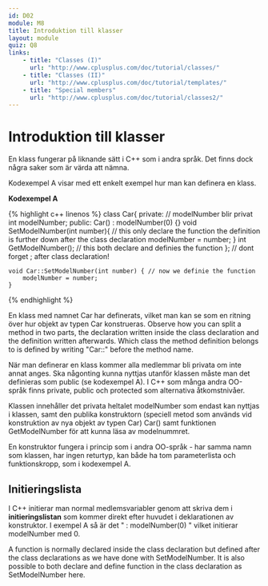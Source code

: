 ```yaml
---
id: D02
module: M8
title: Introduktion till klasser
layout: module
quiz: Q8
links:
    - title: "Classes (I)"
      url: "http://www.cplusplus.com/doc/tutorial/classes/" 
    - title: "Classes (II)"
      url: "http://www.cplusplus.com/doc/tutorial/templates/"
    - title: "Special members"
      url: "http://www.cplusplus.com/doc/tutorial/classes2/" 
---
```

# Introduktion till klasser

En klass fungerar på liknande sätt i C++ som i andra språk. 
Det finns dock några saker som är värda att nämna.

Kodexempel A visar med ett enkelt exempel hur man kan definera en klass.

__Kodexempel A__

{% highlight c++ linenos %}
class Car{
private: // modelNumber blir privat
    int modelNumber;
public:
    Car() : modelNumber(0) {}
    void SetModelNumber(int number){ // this only declare the function the definition is further down after the class declaration
        modelNumber = number;
    }
    int GetModelNumber(); // this both declare and definies the function
}; // dont forget ; after class declaration!

    void Car::SetModelNumber(int number) { // now we definie the function
        modelNumber = number;
    }

{% endhighlight %}

En klass med namnet Car har definerats, vilket man kan se som en ritning över hur objekt av 
typen Car konstrueras.
Observe how you can split a method in two parts, the declaration written inside the class declaration and 
the definition written afterwards. Which class the method definition belongs to is defined by writing "Car::" before the method name.

När man definerar en klass kommer alla medlemmar bli privata om inte annat anges.
Ska någonting kunna nyttjas utanför klassen måste man det definieras som public (se kodexempel A).
I C++ som många andra OO-språk finns private, public och protected som alternativa åtkomstnivåer.

Klassen innehåller det privata heltalet modelNumber som endast kan nyttjas i klassen, 
samt den publika konstruktorn (speciell metod som används vid konstruktion av nya objekt av typen Car) Car()
samt funktionen GetModelNumber för att kunna läsa av modelnummret.

En konstruktor fungera i princip som i andra OO-språk - har samma namn som klassen, har ingen returtyp,
kan både ha tom parameterlista och funktionskropp, som i kodexempel A.

## Initieringslista

I C++ initierar man normal medlemsvariabler genom att skriva dem i __initieringslistan__
som kommer direkt efter huvudet i deklarationen av konstruktor.
I exempel A så är det " : modelNumber(0) " vilket initierar modelNumber med 0.

A function is normally declared inside the class declaration but defined after the class declarations as we have done with SetModelNumber. 
It is also possible to both declare and define function in the class declaration as SetModelNumber here.
